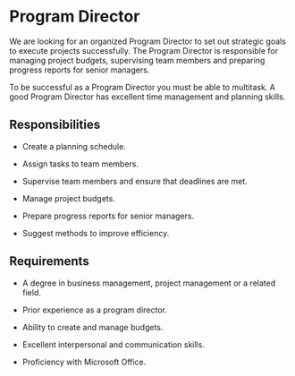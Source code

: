 # Program Director

We are looking for an organized Program Director to set out strategic goals to execute projects successfully. The Program Director is responsible for managing project budgets, supervising team members and preparing progress reports for senior managers.

To be successful as a Program Director you must be able to multitask. A good Program Director has excellent time management and planning skills.

## Responsibilities

* Create a planning schedule.

* Assign tasks to team members.

* Supervise team members and ensure that deadlines are met.

* Manage project budgets.

* Prepare progress reports for senior managers.

* Suggest methods to improve efficiency.

## Requirements

* A degree in business management, project management or a related field.

* Prior experience as a program director.

* Ability to create and manage budgets.

* Excellent interpersonal and communication skills.

* Proficiency with Microsoft Office.

